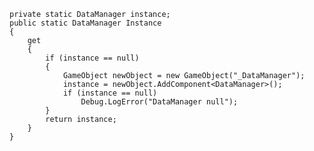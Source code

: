 	private static DataManager instance;
	public static DataManager Instance
	{
		get
		{
			if (instance == null)
			{
				GameObject newObject = new GameObject("_DataManager");
				instance = newObject.AddComponent<DataManager>();
				if (instance == null)
					Debug.LogError("DataManager null");
			}
			return instance;
		}
	}
  
  
  
